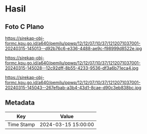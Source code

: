 # Hasil

## Foto C Plano

https://sirekap-obj-formc.kpu.go.id/a640/pemilu/ppwp/12/12/07/10/37/1212071037001-20240315-145013--d92b76c6-e336-4488-ae9c-f98999d8522e.jpg

https://sirekap-obj-formc.kpu.go.id/a640/pemilu/ppwp/12/12/07/10/37/1212071037001-20240315-145028--12c92dff-8b55-4233-9536-df3a6b71eca4.jpg

https://sirekap-obj-formc.kpu.go.id/a640/pemilu/ppwp/12/12/07/10/37/1212071037001-20240315-145043--267efbab-a3b4-43d1-8cae-d90c3eb838bc.jpg


## Metadata

| Key        | Value               |
| ---------- | ------------------- |
| Time Stamp | 2024-03-15 15:00:00 |




